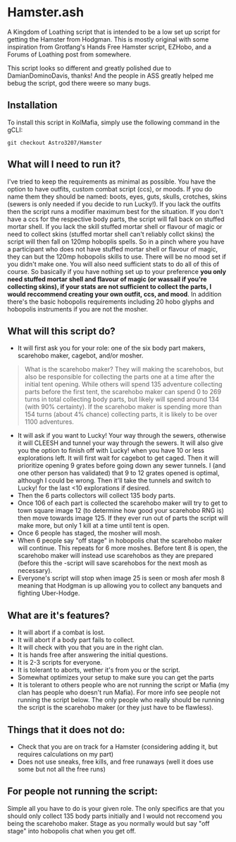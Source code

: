 # Hamster.ash

A Kingdom of Loathing script that is intended to be a low set up script for getting the Hamster from Hodgman. This is mostly original with some inspiration from Grotfang's Hands Free Hamster script, EZHobo, and a Forums of Loathing post from somewhere.

This script looks so different and greatly polished due to DamianDominoDavis, thanks! And the people in ASS greatly helped me bebug the script, god there weere so many bugs.

## Installation
To install this script in KolMafia, simply use the following command in the gCLI:

`git checkout Astro3207/Hamster`

## What will I need to run it?
I've tried to keep the requirements as minimal as possible. You have the option to have outfits, custom combat script (ccs), or moods. If you do name them they should be named: boots, eyes, guts, skulls, crotches, skins (sewers is only needed if you decide to run Lucky!). If you lack the outfits then the script runs a modifier maximum best for the situation. If you don't have a ccs for the respective body parts, the script will fall back on stuffed mortar shell. If you lack the skill stuffed mortar shell or flavour of magic or need to collect skins (stuffed mortar shell can't reliably collct skins) the script will then fall on 120mp hoboplis spells. So in a pinch where you have a participant who does not have stuffed mortar shell or flavour of magic, they can but the 120mp hobopolis skills to use. There will be no mood set if you didn't make one. You will also need sufficient stats to do all of this of course. So basically if you have nothing set up to your preference __you only need stuffed mortar shell and flavour of magic (or wassail if you're collecting skins), if your stats are not sufficient to collect the parts, I would reccommend creating your own outfit, ccs, and mood__.
In addition there's the basic hobopolis requirements including 20 hobo glyphs and hobopolis instruments if you are not the mosher.

## What will this script do?
- It will first ask you for your role: one of the six body part makers, scarehobo maker, cagebot, and/or mosher.  
> What is the scarehobo maker? They will making the scarehobos, but also be responsible for collecting the parts one at a time after the initial tent opening. While others will spend 135 adventure collecting parts before the first tent, the scarehobo maker can spend 0 to 269 turns in total collecting body parts, but likely will spend around 134 (with 90% certainty). If the scarehobo maker is spending more than 154 turns (about 4% chance) collecting parts, it is likely to be over 1100 adventures.  

- It will ask if you want to Lucky! Your way through the sewers, otherwise it will CLEESH and tunnel your way through the sewers. It will also give you the option to finish off with Lucky! when you have 10 or less explorations left. It will first wait for cagebot to get caged. Then it will prioritize opening 9 grates before going down any sewer tunnels. I (and one other person has validated) that 9 to 12 grates opened is optimal, although I could be wrong. Then it'll take the tunnels and switch to Lucky! for the last <10 explorations if desired.  
- Then the 6 parts collectors will collect 135 body parts.  
- Once 106 of each part is collected the scarehobo maker will try to get to town square image 12 (to determine how good your scarehobo RNG is) then move towards image 125. If they ever run out of parts the script will make more, but only 1 kill at a time until tent is open.  
- Once 6 people has staged, the mosher will mosh.  
- When 6 people say "off stage" in hobopolis chat the scarehobo maker will continue. This repeats for 6 more moshes. Before tent 8 is open, the scarehobo maker will instead use scarehobos as they are prepared (before this the -script will save scarehobos for the next mosh as necessary).
- Everyone's script will stop when image 25 is seen or mosh afer mosh 8 meaning that Hodgman is up allowing you to collect any banquets and fighting Uber-Hodge.  

## What are it's features?
  - It will abort if a combat is lost.
  - It will abort if a body part fails to collect.
  - It will check with you that you are in the right clan.
  - It is hands free after answering the initial questions.
  - It is 2-3 scripts for everyone.
  - It is tolerant to aborts, wether it's from you or the script.
  - Somewhat optimizes your setup to make sure you can get the parts
  - It is tolerant to others people who are not running the script or Mafia (my clan has people who doesn't run Mafia). For more info see people not running the script below. The only people who really should be running the script is the scarehobo maker (or they just have to be flawless).

## Things that it does not do:
  - Check that you are on track for a Hamster (considering adding it, but requires calculations on my part)
  - Does not use sneaks, free kills, and free runaways (well it does use some but not all the free runs)

## For people not running the script:
  Simple all you have to do is your given role. The only specifics are that you should only collect 135 body parts initially and I would not reccomend you being the scarehobo maker. Stage as you normally would but say "off stage" into hobopolis chat when you get off.
